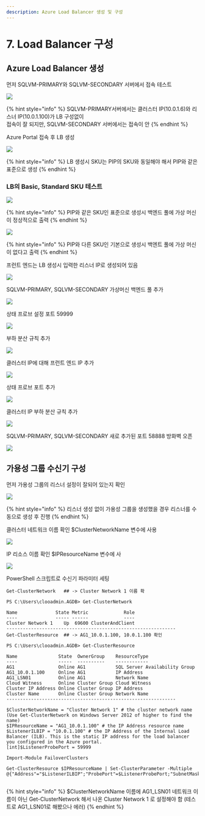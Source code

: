 ```yaml
---
description: Azure Load Balancer 생성 및 구성
---
```


# 7. Load Balancer 구성

## Azure Load Balancer 생성 

먼저 SQLVM-PRIMARY와 SQLVM-SECONDARY 서버에서 접속 테스트 

![](../../../.gitbook/assets/loadbalancer_set.png)

{% hint style="info" %}
 SQLVM-PRIMARY서버에서는 클러스터 IP\(10.0.1.6\)와 리스너 IP\(10.0.1.100\)가  LB 구성없이   
접속이 잘 되지만, SQLVM-SECONDARY 서버에서는 접속이 안
{% endhint %}

Azure Portal 접속 후 LB 생성 

![](../../../.gitbook/assets/loadbalancer_set2.png)

{% hint style="info" %}
LB 생성시 SKU는 PIP의 SKU와 동일해야 해서 PIP와 같은 표준으로 생성
{% endhint %}

### LB의 Basic, Standard SKU 테스트 

![](../../../.gitbook/assets/loadbalancer_set3.png)

{% hint style="info" %}
PIP와 같은 SKU인 표준으로 생성시 백엔드 풀에 가상 머신이 정상적으로 출력
{% endhint %}

![](../../../.gitbook/assets/loadbalancer_set4.png)

{% hint style="info" %}
PIP와 다른 SKU인 기본으로 생성시 백엔트 풀에 가상 머신이 없다고 출력
{% endhint %}

프런트 엔드는 LB 생성시 입력한 리스너 IP로 생성되어 있음 

![](../../../.gitbook/assets/loadbalancer_set7.png)

SQLVM-PRIMARY, SQLVM-SECONDARY 가상머신 백엔드 풀 추가 

![](../../../.gitbook/assets/loadbalancer_set5.png)

상태 프로브 설정 포트 59999

![](../../../.gitbook/assets/loadbalancer_set6.png)

부하 분산 규칙 추가 

![](../../../.gitbook/assets/loadbalancer_set8.png)

클러스터 IP에 대해 프런트 엔드 IP 추가

![](../../../.gitbook/assets/loadbalancer_set9.png)

상태 프로브 포트 추가 

![](../../../.gitbook/assets/loadbalancer_set10.png)

클러스터 IP 부하 분산 규칙 추가 

![](../../../.gitbook/assets/loadbalancer_set11.png)

SQLVM-PRIMARY, SQLVM-SECONDARY 새로 추가된 포트 58888 방화벽 오픈 

![](../../../.gitbook/assets/loadbalancer_set12.png)

## 가용성 그룹 수신기 구성

먼저 가용성 그룹의 리스너 설정이 잘되어 있는지 확인 

![](../../../.gitbook/assets/loadbalancer_set13.png)

{% hint style="info" %}
리스너 생성 없이 가용성 그룹을 생성했을 경우 리스너를 수동으로 생성 후 진행 
{% endhint %}

클러스터 네트워크 이름 확인 $ClusterNetworkName 변수에 사용 

![](../../../.gitbook/assets/image%20%282%29.png)

IP 리소스 이름 확인 $IPResourceName 변수에 사

![](../../../.gitbook/assets/image.png)

PowerShell 스크립트로 수신기 파라미터 세팅 

```text
Get-ClusterNetwork   ## -> Cluster Network 1 이름 확

PS C:\Users\clooadmin.AGDB> Get-ClusterNetwork

Name              State Metric             Role
----              ----- ------             ----
Cluster Network 1    Up  69600 ClusterAndClient
--------------------------------------------------------------
Get-ClusterResource  ## -> AG1_10.0.1.100, 10.0.1.100 확인 

PS C:\Users\clooadmin.AGDB> Get-ClusterResource

Name               State  OwnerGroup    ResourceType                 
----               -----  ----------    ------------                 
AG1                Online AG1           SQL Server Availability Group
AG1_10.0.1.100     Online AG1           IP Address                   
AG1_LSN01          Online AG1           Network Name                 
Cloud Witness      Online Cluster Group Cloud Witness                
Cluster IP Address Online Cluster Group IP Address                   
Cluster Name       Online Cluster Group Network Name    
--------------------------------------------------------------

$ClusterNetworkName = "Cluster Network 1" # the cluster network name (Use Get-ClusterNetwork on Windows Server 2012 of higher to find the name)
$IPResourceName = "AG1_10.0.1.100" # the IP Address resource name
$ListenerILBIP = "10.0.1.100" # the IP Address of the Internal Load Balancer (ILB). This is the static IP address for the load balancer you configured in the Azure portal.
[int]$ListenerProbePort = 59999

Import-Module FailoverClusters

Get-ClusterResource $IPResourceName | Set-ClusterParameter -Multiple @{"Address"="$ListenerILBIP";"ProbePort"=$ListenerProbePort;"SubnetMask"="255.255.255.255";"Network"="$ClusterNetworkName";"EnableDhcp"=0}


```

{% hint style="info" %}
$ClusterNetworkName 이름에 AG1\_LSN01 네트워크 이름이 아닌 Get-ClusterNetwork 해서 나온 Cluster Network 1 로 설정해야 함 \(테스트로 AG1\_LSN01로 해봤으나 에러\)
{% endhint %}

